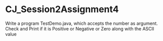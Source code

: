 # CJ_Session2Assignment4
Write a program TestDemo.java, which accepts the number as argument. Check and Print if it is Positive or Negative or Zero along with the  ASCII value
